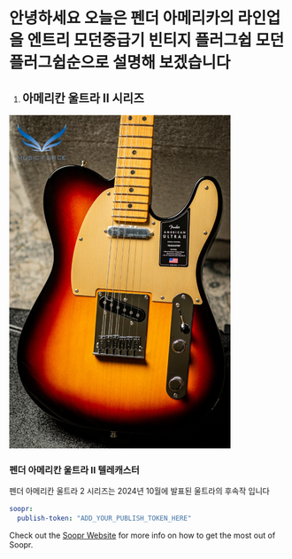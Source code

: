
안녕하세요 오늘은 펜더 아메리카의 라인업을 엔트리 모던중급기 빈티지 플러그쉽 모던 플러그쉽순으로 설명해 보겠습니다
=============

1. 아메리칸 울트라 II 시리즈
    -------------
  <img src="https://raw.githubusercontent.com/qodchgfl130/qodchgfl130.github.com/main/a1.jpg" width="400" />
  <h3>펜더 아메리칸 울트라 II 텔레캐스터</h3>
  
  펜더 아메리칸 울트라 2 시리즈는 2024년 10월에 발표된 울트라의 후속작 입니다

  
   

```yml
soopr:
  publish-token: "ADD_YOUR_PUBLISH_TOKEN_HERE" 
```

Check out the [Soopr Website][soopr-website] for more info on how to get the most out of Soopr.

[soopr-website]: https://www.soopr.co
